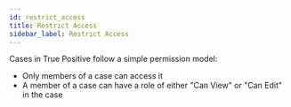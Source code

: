```yaml
---
id: restrict_access
title: Restrict Access
sidebar_label: Restrict Access
---
```


Cases in True Positive follow a simple permission model:

- Only members of a case can access it
- A member of a case can have a role of either "Can View" or "Can Edit" in the case
